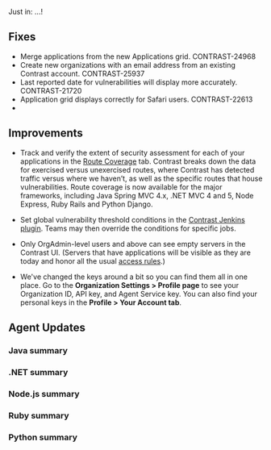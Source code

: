 <!--
title: "Contrast 3.5.5 - August 2018"
description: "Contrast 3.5.5 August 2018"
tags: "3.5.5 August Release Notes"
-->

Just in: ...! 

## Fixes

* Merge applications from the new Applications grid. CONTRAST-24968
* Create new organizations with an email address from an existing Contrast account. CONTRAST-25937
* Last reported date for vulnerabilities will display more accurately. CONTRAST-21720
* Application grid displays correctly for Safari users. CONTRAST-22613
* 


## Improvements

* Track and verify the extent of security assessment for each of your applications in the [Route Coverage](user-apps.html#route) tab. Contrast breaks down the data for exercised versus unexercised routes, where Contrast has detected traffic versus where we haven’t, as well as the specific routes that house vulnerabilities. Route coverage is now available for the major frameworks, including Java Spring MVC 4.x, .NET MVC 4 and 5, Node Express, Ruby Rails and Python Django.

* Set global vulnerability threshold conditions in the [Contrast Jenkins plugin](tools-ci.html#jenkins). Teams may then override the conditions for specific jobs.

* Only OrgAdmin-level users and above can see empty servers in the Contrast UI. (Servers that have applications will be visible as they are today and honor all the usual [access rules](admin-manageorgs.html#access).)

* We've changed the keys around a bit so you can find them all in one place. Go to the **Organization Settings > Profile page** to see your Organization ID, API key, and Agent Service key. You can also find your personal keys in the **Profile > Your Account tab**. 


## Agent Updates

### Java summary 


### .NET summary 


### Node.js summary 


### Ruby summary 


### Python summary



